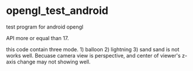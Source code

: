 # opengl_test_android
test program for android opengl

API more or equal than 17.

this code contain three mode. 1) balloon 2) lightning 3) sand
sand is not works well. Becuase camera view is perspective, and center of viewer's z-axis change may not showing well.

